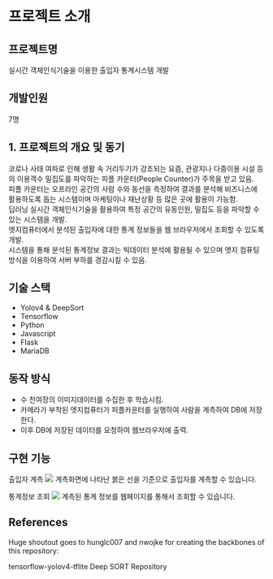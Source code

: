# 프로젝트 소개

## 프로젝트명
실시간 객체인식기술을 이용한 출입자 통계시스템 개발

## 개발인원
7명

## 1. 프로젝트의 개요 및 동기

 코로나 사태 여파로 인해 생활 속 거리두기가 강조되는 요즘, 관광지나 다중이용 시설 등의 이용객수 밀집도를 파악하는 피플 카운터(People Counter)가 주목을 받고 있음.  
 피플 카운터는 오프라인 공간의 사람 수와 동선을 측정하여 결과를 분석해 비즈니스에 활용하도록 돕는 시스템이며 마케팅이나 재난상황 등 많은 곳에 활용이 가능함.  
 딥러닝 실시간 객체인식기술을 활용하여 특정 공간의 유동인원, 밀집도 등을 파악할 수 있는 시스템을 개발.  
 엣지컴퓨터에서 분석된 출입자에 대한 통계 정보들을 웹 브라우저에서 조회할 수 있도록 개발.  
 시스템을 통해 분석된 통계정보 결과는 빅데이터 분석에 활용될 수 있으며 엣지 컴퓨팅 방식을 이용하여 서버 부하를 경감시킬 수 있음.  

## 기술 스택
 - Yolov4 & DeepSort  
 - Tensorflow
 - Python 
 - Javascript
 - Flask
 - MariaDB

## 동작 방식

 - 수 천여장의 이미지데이터를 수집한 후 학습시킴.  
 - 카메라가 부착된 엣지컴퓨터가 피플카운터를 실행하여 사람을 계측하여 DB에 저장한다.  
 - 이후 DB에 저장된 데이터를 요청하여 웹브라우저에 출력.  

## 구현 기능

출입자 계측
<img src="https://user-images.githubusercontent.com/17917009/173044941-84d0ed82-44cf-4bec-a7fd-09de967a7da6.png">
계측화면에 나타난 붉은 선을 기준으로 출입자를 계측할 수 있습니다.

통계정보 조회
<img src="https://user-images.githubusercontent.com/17917009/173045400-00c4e062-96e6-4b64-94f0-2e8eb8d3b244.png">
계측된 통계 정보를 웹페이지를 통해서 조회할 수 있습니다.

## References

Huge shoutout goes to hunglc007 and nwojke for creating the backbones of this repository:

tensorflow-yolov4-tflite
Deep SORT Repository
